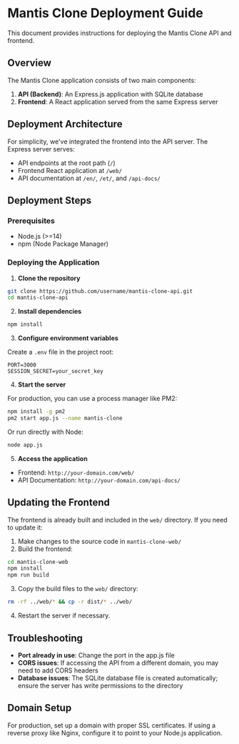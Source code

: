# Mantis Clone Deployment Guide

This document provides instructions for deploying the Mantis Clone API and frontend.

## Overview

The Mantis Clone application consists of two main components:

1. **API (Backend)**: An Express.js application with SQLite database
2. **Frontend**: A React application served from the same Express server

## Deployment Architecture

For simplicity, we've integrated the frontend into the API server. The Express server serves:
- API endpoints at the root path (`/`)
- Frontend React application at `/web/`
- API documentation at `/en/`, `/et/`, and `/api-docs/`

## Deployment Steps

### Prerequisites

- Node.js (>=14)
- npm (Node Package Manager)

### Deploying the Application

1. **Clone the repository**

```bash
git clone https://github.com/username/mantis-clone-api.git
cd mantis-clone-api
```

2. **Install dependencies**

```bash
npm install
```

3. **Configure environment variables**

Create a `.env` file in the project root:

```env
PORT=3000
SESSION_SECRET=your_secret_key
```

4. **Start the server**

For production, you can use a process manager like PM2:

```bash
npm install -g pm2
pm2 start app.js --name mantis-clone
```

Or run directly with Node:

```bash
node app.js
```

5. **Access the application**

- Frontend: `http://your-domain.com/web/`
- API Documentation: `http://your-domain.com/api-docs/`

## Updating the Frontend

The frontend is already built and included in the `web/` directory. If you need to update it:

1. Make changes to the source code in `mantis-clone-web/`
2. Build the frontend:

```bash
cd mantis-clone-web
npm install
npm run build
```

3. Copy the build files to the `web/` directory:

```bash
rm -rf ../web/* && cp -r dist/* ../web/
```

4. Restart the server if necessary.

## Troubleshooting

- **Port already in use**: Change the port in the app.js file
- **CORS issues**: If accessing the API from a different domain, you may need to add CORS headers
- **Database issues**: The SQLite database file is created automatically; ensure the server has write permissions to the directory

## Domain Setup

For production, set up a domain with proper SSL certificates. If using a reverse proxy like Nginx, configure it to point to your Node.js application.